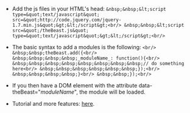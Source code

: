 - Add the js files in your HTML's head: 
  `
&nbsp;&nbsp;&lt;script type=&quot;text/javascript&quot; src=&quot;http://code.jquery.com/jquery-1.7.min.js&quot;&gt;&lt;/script&gt;<br/>
&nbsp;&nbsp;&lt;script src=&quot;/theBeast.js&quot; type=&quot;text/javascript&quot;&gt;&lt;/script&gt;<br/>
  `

- The basic syntax to add a modules is the following:
  `<br/>
&nbsp;&nbsp;theBeast.add({<br/>
&nbsp;&nbsp;&nbsp;&nbsp;_moduleName_: function(){<br/>
&nbsp;&nbsp;&nbsp;&nbsp;&nbsp;&nbsp;&nbsp;&nbsp;// do something here<br/>
&nbsp;&nbsp;&nbsp;&nbsp;&nbsp;&nbsp;});<br/>
&nbsp;&nbsp;&nbsp;&nbsp;}<br/>
&nbsp;&nbsp;});<br/>
  `

- If you then have a DOM element with the attribute data-theBeast="_moduleName_", the module will be loaded.

- Tutorial and more features: [here](http://theBeast.heroku.com/).
